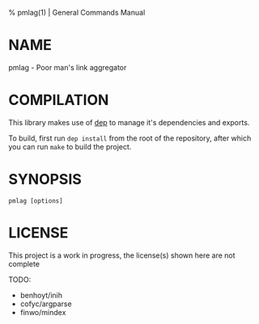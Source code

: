 % pmlag(1) | General Commands Manual

NAME
====

pmlag - Poor man's link aggregator

COMPILATION
===========

This library makes use of [dep](https://github.com/finwo/dep) to manage it's
dependencies and exports.

To build, first run `dep install` from the root of the repository, after which
you can run `make` to build the project.

SYNOPSIS
========

`pmlag [options]`

LICENSE
=======

This project is a work in progress, the license(s) shown here are not complete

TODO:
- benhoyt/inih
- cofyc/argparse
- finwo/mindex
